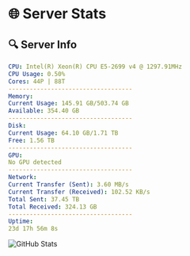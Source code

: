 # 🌐 Server Stats
## 🔍 Server Info
```yaml
CPU: Intel(R) Xeon(R) CPU E5-2699 v4 @ 1297.91MHz
CPU Usage: 0.50%
Cores: 44P | 88T
-----------------------------------
Memory:
Current Usage: 145.91 GB/503.74 GB
Available: 354.40 GB
-----------------------------------
Disk:
Current Usage: 64.10 GB/1.71 TB
Free: 1.56 TB
-----------------------------------
GPU:
No GPU detected
-----------------------------------
Network:
Current Transfer (Sent): 3.60 MB/s
Current Transfer (Received): 102.52 KB/s
Total Sent: 37.45 TB
Total Received: 324.13 GB
-----------------------------------
Uptime:
23d 17h 56m 8s
```
![GitHub Stats](https://img.shields.io/badge/Updated-2025-03-31_15:18:57-blue)